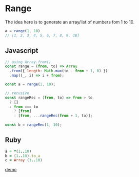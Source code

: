 # Range

The idea here is to generate an array/list of numbers fom 1 to 10.

```js
a = range(1, 10)
// [1, 2, 3, 4, 5, 6, 7, 8, 9, 10]
```

## Javascript

```js
// using Array.from()
const range = (from, to) => Array
  .from({ length: Math.max(to - from + 1, 0) })
  .map((_, i) => i + from);

const a = range(1, 10);

// recusive
const rangeRec = (from, to) => from > to 
  ? []
  : from === to
    ? [from]
    : [from, ...rangeRec(from + 1, to)];
    
const b = rangeRec(1, 10);
```

## Ruby
```rb
a = *(1..10)
b = (1..10).to_a
c = Array (1..10)
```
[demo](https://repl.it/GtbQ/5)
